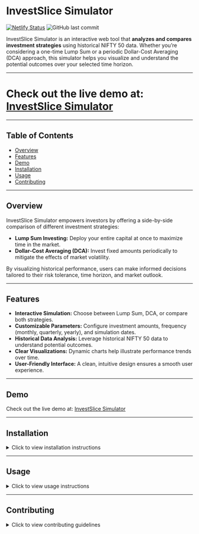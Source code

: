 # InvestSlice Simulator

[![Netlify Status](https://api.netlify.com/api/v1/badges/f64f1cea-3822-448e-85fa-13c278fbb225/deploy-status)](https://app.netlify.com/sites/invest-slice-simulator/deploys)
![GitHub last commit](https://img.shields.io/github/last-commit/jeevanba273/invest-slice-simulator)

InvestSlice Simulator is an interactive web tool that **analyzes and compares investment strategies** using historical NIFTY 50 data. Whether you’re considering a one-time Lump Sum or a periodic Dollar-Cost Averaging (DCA) approach, this simulator helps you visualize and understand the potential outcomes over your selected time horizon.

---
# Check out the live demo at: [InvestSlice Simulator](https://invest-slice-simulator.netlify.app/) 

---

## Table of Contents
- [Overview](#overview)
- [Features](#features)
- [Demo](#demo)
- [Installation](#installation)
- [Usage](#usage)
- [Contributing](#contributing)

---

## Overview

InvestSlice Simulator empowers investors by offering a side-by-side comparison of different investment strategies:
- **Lump Sum Investing:** Deploy your entire capital at once to maximize time in the market.
- **Dollar-Cost Averaging (DCA):** Invest fixed amounts periodically to mitigate the effects of market volatility.

By visualizing historical performance, users can make informed decisions tailored to their risk tolerance, time horizon, and market outlook.

---

## Features

- **Interactive Simulation:** Choose between Lump Sum, DCA, or compare both strategies.
- **Customizable Parameters:** Configure investment amounts, frequency (monthly, quarterly, yearly), and simulation dates.
- **Historical Data Analysis:** Leverage historical NIFTY 50 data to understand potential outcomes.
- **Clear Visualizations:** Dynamic charts help illustrate performance trends over time.
- **User-Friendly Interface:** A clean, intuitive design ensures a smooth user experience.

---

## Demo

Check out the live demo at: [InvestSlice Simulator](https://invest-slice-simulator.netlify.app/)

---

## Installation

<details>
  <summary>Click to view installation instructions</summary>

### Prerequisites
- **Node.js & npm:** Ensure you have Node.js installed.
- **Git:** For cloning the repository.


### Steps
1. **Clone the repository:**
   ```bash
   git clone https://github.com/jeevanba273/invest-slice-simulator.git
2. **Navigate to the project directory:**
   ```bash
   cd invest-slice-simulator
3. **Install Required Packages:**
   ```bash
   npm install
4. **Start the development server:**
    ```bash
    npm start
Open your browser and visit http://localhost:3000 to run the simulator.
</details>

---

## Usage

<details>
  <summary>Click to view usage instructions</summary>

**1. Select the Strategy Type**  
- Choose **Lump Sum**, **Dollar-Cost Averaging (DCA)**, or **Compare Both**.

**2. Configure Your Simulation**  
- **Lump Sum Amount:** e.g., ₹1,00,000  
- **DCA Amount Per Period:** e.g., ₹10,000 (monthly, quarterly, or yearly)  
- **Investment Frequency:** Select from **Monthly**, **Quarterly**, or **Yearly**  
- **Date Range:** Define the simulation period (e.g., January 1, 2010 to January 1, 2025)

**3. Start the Simulation**  
- Click on **"Start Simulation"** to run and visualize the investment performance.

**4. Analyze the Results**  
- Review the visualized data to see how different strategies perform over time.

</details>

---

##  Contributing
<details> <summary>Click to view contributing guidelines</summary>
Contributions are welcome! To contribute:

1. **Fork the Repository**

2. **Create a New Branch:**

    ```bash
    git checkout -b feature/your-feature

3. **Commit Your Changes:**
    
    ```bash
    git commit -m "Add new feature"
   
4. **Push to Your Branch:**
    
    ```bash
    git push origin feature/your-feature

5. Submit a Pull Request with a clear description of your changes.

</details>


    
